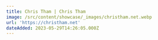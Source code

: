 ```yaml
---
title: Chris Tham | Chris Tham
image: /src/content/showcase/_images/christham.net.webp
url: 'https://christham.net'
dateAdded: 2023-05-29T14:26:05.000Z
---
```


